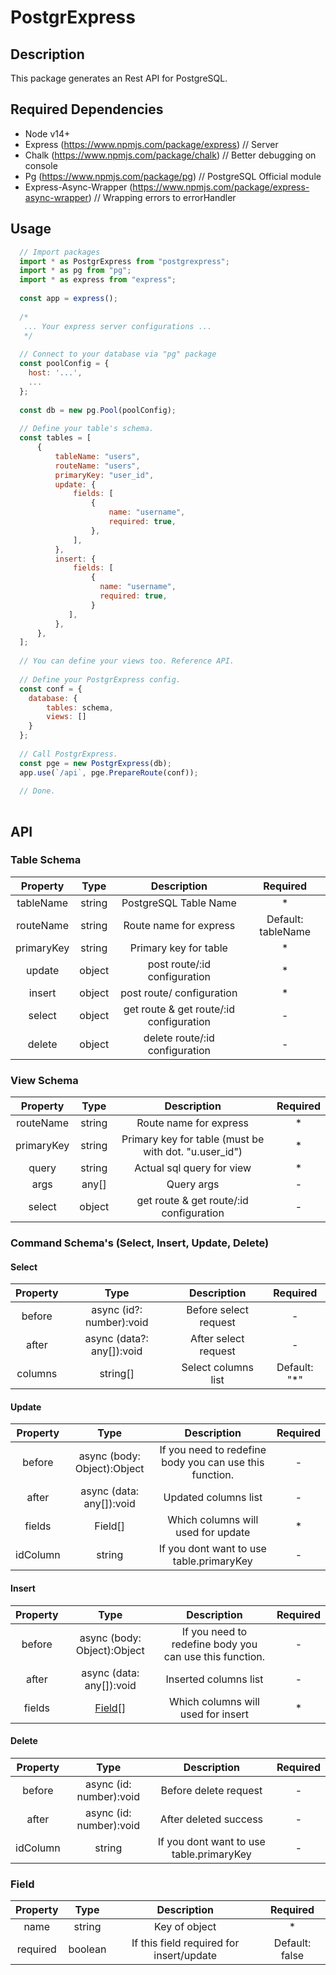# PostgrExpress

## Description
This package generates an Rest API for PostgreSQL.

## Required Dependencies
* Node v14+
* Express (https://www.npmjs.com/package/express) // Server
* Chalk (https://www.npmjs.com/package/chalk) // Better debugging on console
* Pg (https://www.npmjs.com/package/pg) // PostgreSQL Official module
* Express-Async-Wrapper (https://www.npmjs.com/package/express-async-wrapper) // Wrapping errors to errorHandler

## Usage

```javascript
  // Import packages
  import * as PostgrExpress from "postgrexpress";
  import * as pg from "pg";
  import * as express from "express";
  
  const app = express();
  
  /*
   ... Your express server configurations ...
   */
  
  // Connect to your database via "pg" package
  const poolConfig = {
    host: '...',
    ...
  };
  
  const db = new pg.Pool(poolConfig);
  
  // Define your table's schema.
  const tables = [
      {
          tableName: "users",
          routeName: "users",
          primaryKey: "user_id",
          update: {
              fields: [
                  {
                      name: "username",
                      required: true,
                  },
              ],
          },
          insert: {
              fields: [
                  {
                    name: "username",
                    required: true,
                  }
             ],
          },
      },
  ];
  
  // You can define your views too. Reference API.
  
  // Define your PostgrExpress config.
  const conf = {
    database: {
        tables: schema,
        views: []
    }  
  };
  
  // Call PostgrExpress. 
  const pge = new PostgrExpress(db);
  app.use(`/api`, pge.PrepareRoute(conf));
  
  // Done.
  
```

## API
### Table Schema
| Property        | Type           | Description | Required  |
| :-------------: |:-------------:| :-----: | :-----:|
| tableName      | string | PostgreSQL Table Name | * |
| routeName | string | Route name for express | Default: tableName |
| primaryKey | string | Primary key for table | * |
| update | object | post route/:id configuration | * |
| insert | object | post route/ configuration | * |
| select | object | get route & get route/:id configuration | - |
| delete | object | delete route/:id configuration | - |

### View Schema
| Property        | Type           | Description | Required  |
| :-------------: |:-------------:| :-----: | :-----:|
| routeName      | string | Route name for express | * |
| primaryKey | string | Primary key for table (must be with dot. "u.user_id") | * |
| query | string | Actual sql query for view | * |
| args | any[] | Query args | - |
| select | object | get route & get route/:id configuration | - |

### Command Schema's (Select, Insert, Update, Delete)

#### Select
| Property        | Type           | Description | Required  |
| :-------------: |:-------------:| :-----: | :-----:|
| before      |  async (id?: number):void | Before select request | - |
| after | async (data?: any[]):void | After select request | - |
| columns | string[] | Select columns list | Default: "*" |

#### Update
| Property | Type | Description | Required |
| :---: | :---------: | :-----: | :-----: |
| before | async (body: Object):Object | If you need to redefine body you can use this function. | -
| after | async (data: any[]):void | Updated columns list | - |
| fields | Field[] | Which columns will used for update | * |
| idColumn | string | If you dont want to use table.primaryKey | - |

#### Insert
| Property | Type | Description | Required |
| :---: | :---------: | :-----: | :-----: |
| before | async (body: Object):Object | If you need to redefine body you can use this function. | -
| after | async (data: any[]):void | Inserted columns list | - |
| fields | [Field](#field)[] | Which columns will used for insert | * |

#### Delete

| Property | Type | Description | Required |
| :---: | :---------: | :-----: | :-----: |
| before | async (id: number):void | Before delete request | - |
| after | async (id: number):void | After deleted success | - |
| idColumn | string | If you dont want to use table.primaryKey | - |

### <a name="field"></a> Field

| Property | Type | Description | Required |
| :---: | :---------: | :-----: | :-----: |
| name | string | Key of object | * |
| required | boolean | If this field required for insert/update | Default: false |

